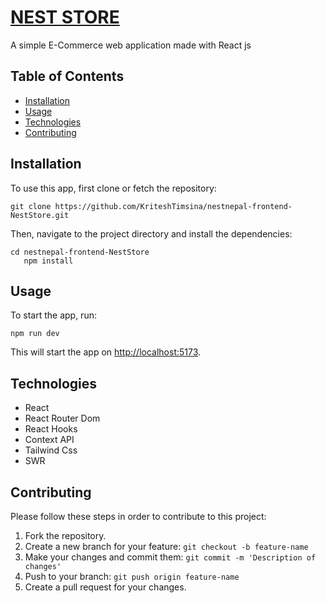 <body>
  <a href="https://neststore.netlify.app/"><h1>NEST STORE </h1></a>
  <p>A simple E-Commerce web application made with React js</p>
  <h2>Table of Contents</h2>
  <ul>
    <li><a href="#installation">Installation</a></li>
    <li><a href="#usage">Usage</a></li>
    <li><a href="#technologies-used">Technologies</a></li>
    <li><a href="#contributing">Contributing</a></li>
  </ul>
  <h2>Installation</h2>
  <p>To use this app, first clone or fetch the repository:</p>
  <pre><code>git clone https://github.com/KriteshTimsina/nestnepal-frontend-NestStore.git</code></pre>
  <p>Then, navigate to the project directory and install the dependencies:</p>
  <pre><code>cd nestnepal-frontend-NestStore
   npm install</code></pre>
  <h2>Usage</h2>
  <p>To start the app, run:</p>
  <pre><code>npm run dev</code></pre>
  <p>This will start the app on <a href="http://localhost:5173">http://localhost:5173</a>.</p>
  <h2>Technologies</h2>
  <ul>
    <li>React</li>
    <li>React Router Dom</li>
    <li>React Hooks</li>
    <li>Context API</li>
    <li>Tailwind Css</li>
    <li>SWR</li>
  </ul>
  <h2>Contributing</h2>
  <p>Please follow these steps in order to contribute to this project:</p>
  <ol>
    <li>Fork the repository.</li>
    <li>Create a new branch for your feature: <code>git checkout -b feature-name</code></li>
    <li>Make your changes and commit them: <code>git commit -m 'Description of changes'</code></li>
    <li>Push to your branch: <code>git push origin feature-name</code></li>
    <li>Create a pull request for your changes.</li>
  </ol>
</body>
